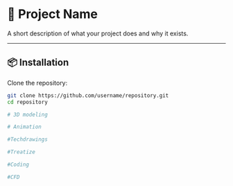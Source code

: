 # 🚀 Project Name

A short description of what your project does and why it exists.

---

## 📦 Installation

Clone the repository:

```bash
git clone https://github.com/username/repository.git
cd repository

# 3D modeling

# Animation

#Techdrawings

#Treatize

#Coding

#CFD
